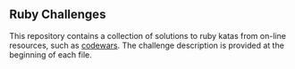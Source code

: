## Ruby Challenges

This repository contains a collection of solutions to ruby katas from on-line resources, such as [codewars](https://www.codewars.com/users/AndreaDiotallevi).
The challenge description is provided at the beginning of each file.
